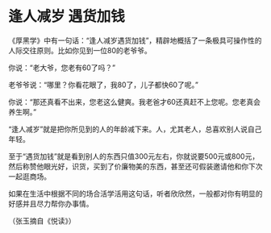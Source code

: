 # 逢人减岁 遇货加钱

《厚黑学》中有一句话：“逢人减岁遇货加钱”，精辟地概括了一条极具可操作性的人际交往原则。比如你见到一位80的老爷爷。

你说：“老大爷，您老有60了吗？”

老爷爷说：“哪里？你看花眼了，我80了，儿子都快60了呢。”

你说：“那还真看不出来，您老这么健爽。我老爸才60还真赶不上您呢。您老真会养生啊。”

“逢人减岁”就是把你所见到的人的年龄减下来。人，尤其老人，总喜欢别人说自己年轻。

至于“遇货加钱”就是看到别人的东西只值300元左右，你就说要500元或800元，然后称赞他眼光好，识货，买到了价廉物美的东西，甚至还可假装邀请他和你下次一起逛商场。

如果在生活中根据不同的场合活学活用这句话，听者欣欣然，一般都对你有明显的好感并且尽力帮你办事情。

（张玉摘自《悦读》）